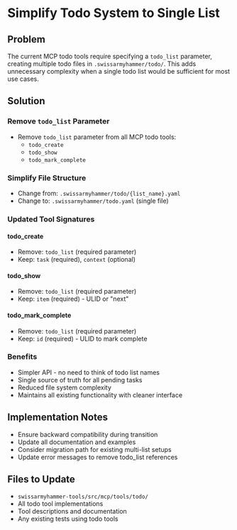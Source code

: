 # Simplify Todo System to Single List

## Problem

The current MCP todo tools require specifying a `todo_list` parameter, creating multiple todo files in `.swissarmyhammer/todo/`. This adds unnecessary complexity when a single todo list would be sufficient for most use cases.

## Solution

### Remove `todo_list` Parameter
- Remove `todo_list` parameter from all MCP todo tools:
  - `todo_create`
  - `todo_show` 
  - `todo_mark_complete`

### Simplify File Structure
- Change from: `.swissarmyhammer/todo/{list_name}.yaml`
- Change to: `.swissarmyhammer/todo.yaml` (single file)

### Updated Tool Signatures

#### todo_create
- Remove: `todo_list` (required parameter)
- Keep: `task` (required), `context` (optional)

#### todo_show
- Remove: `todo_list` (required parameter)
- Keep: `item` (required) - ULID or "next"

#### todo_mark_complete
- Remove: `todo_list` (required parameter)
- Keep: `id` (required) - ULID to mark complete

### Benefits
- Simpler API - no need to think of todo list names
- Single source of truth for all pending tasks
- Reduced file system complexity
- Maintains all existing functionality with cleaner interface

## Implementation Notes

- Ensure backward compatibility during transition
- Update all documentation and examples
- Consider migration path for existing multi-list setups
- Update error messages to remove todo_list references

## Files to Update

- `swissarmyhammer-tools/src/mcp/tools/todo/`
- All todo tool implementations
- Tool descriptions and documentation
- Any existing tests using todo tools